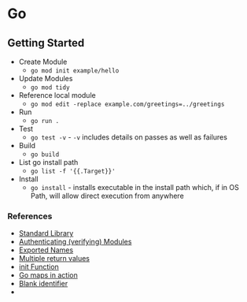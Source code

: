 # Go

## Getting Started

- Create Module
  - `go mod init example/hello`
- Update Modules
  - `go mod tidy`
- Reference local module
  - `go mod edit -replace example.com/greetings=../greetings`
- Run
  - `go run .`
- Test
  - `go test -v` - `-v` includes details on passes as well as failures
- Build
  - `go build`
- List go install path
  - `go list -f '{{.Target}}'`
- Install
  - `go install` - installs executable in the install path which, if in OS Path, will allow direct execution from anywhere

### References

 - [Standard Library](https://pkg.go.dev/std)
 - [Authenticating (verifying) Modules](https://go.dev/ref/mod#authenticating`)
- [Exported Names](https://go.dev/tour/basics/3)
- [Multiple return values](https://go.dev/doc/effective_go#multiple-returns)
- [init Function](https://go.dev/doc/effective_go#init)
- [Go maps in action](https://go.dev/blog/maps)
- [Blank identifier](https://go.dev/doc/effective_go#blank)
- 
